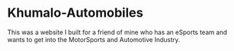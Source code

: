 # Khumalo-Automobiles
This was a website I built for a friend of mine who has an eSports team and wants to get into the MotorSports and Automotive Industry.
